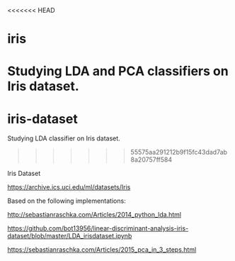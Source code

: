 <<<<<<< HEAD
# iris
Studying LDA and PCA classifiers on Iris dataset.
=======
# iris-dataset
Studying LDA classifier on Iris dataset.
>>>>>>> 55575aa291212b9f15fc43dad7ab8a20757ff584

Iris Dataset

https://archive.ics.uci.edu/ml/datasets/Iris

Based on the following implementations:

http://sebastianraschka.com/Articles/2014_python_lda.html

https://github.com/bot13956/linear-discriminant-analysis-iris-dataset/blob/master/LDA_irisdataset.ipynb

https://sebastianraschka.com/Articles/2015_pca_in_3_steps.html
